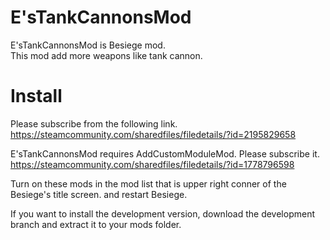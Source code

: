 # E'sTankCannonsMod
E'sTankCannonsMod is Besiege mod.   
This mod add more weapons like tank cannon. 

# Install
Please subscribe from the following link.   
https://steamcommunity.com/sharedfiles/filedetails/?id=2195829658   

E'sTankCannonsMod requires AddCustomModuleMod. Please subscribe it. 
https://steamcommunity.com/sharedfiles/filedetails/?id=1778796598   

Turn on these mods in the mod list that is upper right conner of the Besiege's title screen. and restart Besiege.  


If you want to install the development version, download the development branch and extract it to your mods folder.